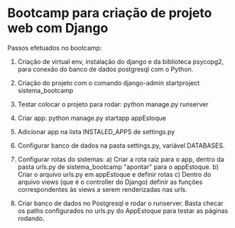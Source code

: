 # Bootcamp para criação de projeto web com Django #

Passos efetuados no bootcamp:

1) Criação de virtual env, instalação do django e da biblioteca 
psycopg2, para conexão do banco de dados postgresql com o Python.

2) Criação do projeto com o comando django-admin startproject sistema_bootcamp

3) Testar colocar o projeto para rodar: python manage.py runserver

4) Criar app: python manage.py startapp appEstoque

5) Adicionar app na lista INSTALED_APPS de settings.py

5) Configurar banco de dados na pasta settings.py, variável DATABASES.

6) Configurar rotas do sistemas:
   a) Criar a rota raiz para o app, dentro da pasta urls.py de sistema_bootcamp 
      "apontar" para o appEstoque.
   b) Criar o arquivo urls.py em appEstoque e definir rotas
   c) Dentro do arquivo views (que é o controller do Django) definir as funções 
      correspondentes às views a serem renderizadas nas urls.

7) Criar banco de dados no Postgresql e rodar o runserver. Basta checar os paths
   configurados no urls.py do AppEstoque para testar as páginas rodando.

